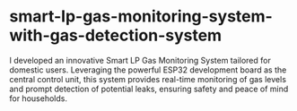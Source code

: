 # smart-lp-gas-monitoring-system-with-gas-detection-system
 I developed an innovative Smart LP Gas Monitoring System tailored for domestic users. Leveraging the powerful ESP32 development board as the central control unit, this system provides real-time monitoring of gas levels and prompt detection of potential leaks, ensuring safety and peace of mind for households. 
